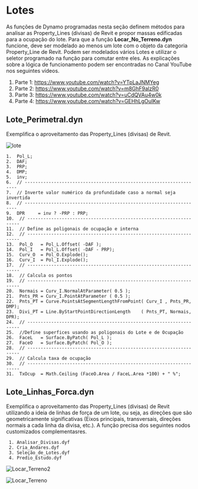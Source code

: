# Lotes

As funções de Dynamo programadas nesta seção definem métodos para analisar as Property_Lines (divisas) de Revit e propor massas edificadas para a ocupação do lote. Para que a função **Locar_No_Terreno.dyn** funcione, deve ser modelado ao menos um lote com o objeto da categoria Property_Line de Revit. Podem ser modelados vários Lotes e utilizar o seletor programado na função para comutar entre eles. As explicações sobre a lógica de funcionamento podem ser encontradas no Canal YouTube nos seguintes vídeos.

  1. Parte 1: https://www.youtube.com/watch?v=YTpLaJNMYeg
  2. Parte 2: https://www.youtube.com/watch?v=m8GhF9alzR0
  3. Parte 3: https://www.youtube.com/watch?v=uCdQVAu4w0k
  4. Parte 4: https://www.youtube.com/watch?v=GEHhLgOuIKw

## Lote_Perimetral.dyn
Exemplifica o aproveitamento das Property_Lines (divisas) de Revit. 

![lote](https://github.com/JLMenegotto/AulasBIM/assets/9437020/cd6b1ff1-e25d-4491-88b6-4c22260cc911)

    1.  Pol_L;
    2.  DAF;
    3.  PRP;
    4.  DMP;
    5.  inv;
    6.  // -------------------------------------------------------------------
    7.  // Inverte valor numérico da profundidade caso a normal seja invertida
    8.  // -------------------------------------------------------------------
    9.  DPR     = inv ? -PRP : PRP;
    10.  // -------------------------------------------------------------------
    11.  // Define as poligonais de ocupação e interna
    12.  // -------------------------------------------------------------------
    13.  Pol_O   = Pol_L.Offset( -DAF );
    14.  Pol_I   = Pol_L.Offset( -DAF - PRP);
    15.  Curv_O  = Pol_O.Explode();
    16.  Curv_I  = Pol_I.Explode();
    17.  // -------------------------------------------------------------------
    18.  // Calcula os pontos
    19.  // -------------------------------------------------------------------
    20.  Normais = Curv_I.NormalAtParameter( 0.5 );
    21.  Pnts_PR = Curv_I.PointAtParameter ( 0.5 );
    22.  Pnts_PT = Curve.PointsAtSegmentLengthFromPoint( Curv_I , Pnts_PR, DMP);
    23.  Divi_PT = Line.ByStartPointDirectionLength    ( Pnts_PT, Normais, DPR);
    24.  // -------------------------------------------------------------------
    25.  //Define superfices usando as poligonais do Lote e de Ocupação
    26.  FaceL   = Surface.ByPatch( Pol_L );
    27.  FaceO   = Surface.ByPatch( Pol_O );
    28.  // -------------------------------------------------------------------
    29.  // Calcula taxa de ocupação
    30.  // -------------------------------------------------------------------
    31.  TxOcup  = Math.Ceiling (FaceO.Area / FaceL.Area *100) + " %";

## Lote_Linhas_Forca.dyn 
Exemplifica o aproveitamento das Property_Lines (divisas) de Revit utilizando a ideia de linhas de força de um lote, ou seja, as direções que são geometricamente significativas (Eixos principais, transversais, direções normais a cada linha da divisa, etc.). A função precisa dos seguintes nodos customizados complementasres.

     1. Analisar_Divisas.dyf
     2. Cria_Andares.dyf
     3. Seleção_de_Lotes.dyf
     4. Predio_Estudo.dyf
     
![Locar_Terreno2](https://github.com/JLMenegotto/AulasBIM/assets/9437020/62c00c0d-deda-4fbe-b0dc-6adb4663e521)

![Locar_Terreno](https://github.com/JLMenegotto/AulasBIM/assets/9437020/fda2ae6b-c259-4eeb-8028-a31baa6ed462)
